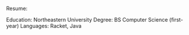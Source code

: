 Resume:

Education: Northeastern University 
Degree: BS Computer Science (first-year)
Languages: Racket, Java